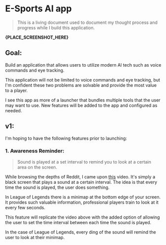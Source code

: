 # E-Sports AI app

> This is a living document used to document my thought process and progress while I build this application.

**{PLACE_SCREENSHOT_HERE}**

## Goal:

Build an application that allows users to utilize modern AI tech such as voice commands and eye tracking.

This application will not be limited to voice commands and eye tracking, but I'm confident these two problems are solvable and provide the most value to a player.

I see this app as more of a launcher that bundles multiple tools that the user may want to use. New features will be added to the app and configured as needed.

## v1:

I'm hoping to have the following features prior to launching:

### 1. Awareness Reminder:

> Sound is played at a set interval to remind you to look at a certain area on the screen.

While browsing the depths of Reddit, I came upon [this](https://www.youtube.com/watch?v=lYmgW4UkyZU) video. It's simply a black screen that plays a sound at a certain interval. The idea is that every time the sound is played, the user does something.

In League of Legends there is a minimap at the bottom edge of your screen. It provides such valuable information, professional players train to look at it every few seconds.

This feature will replicate the video above with the added option of allowing the user to set the time interval between each time the sound is played.

In the case of League of Legends, every ding of the sound will remind the user to look at their minimap.
